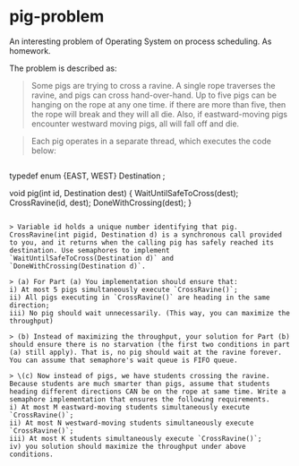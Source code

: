 # pig-problem
An interesting problem of Operating System on process scheduling. As homework.

The problem is described as:

> Some pigs are trying to cross a ravine. A single rope traverses the ravine, and pigs can cross hand-over-hand. Up to five pigs can be hanging on the rope at any one time. if there are more than five, then the rope will break and they will all die. Also, if eastward-moving pigs encounter westward moving pigs, all will fall off and die.

> Each pig operates in a separate thread, which executes the code below:

> ```C
typedef enum {EAST, WEST} Destination ;
> 
void pig(int id, Destination dest) {
    WaitUntilSafeToCross(dest);
    CrossRavine(id, dest);
    DoneWithCrossing(dest);
}
```

> Variable id holds a unique number identifying that pig. CrossRavine(int pigid, Destination d) is a synchronous call provided to you, and it returns when the calling pig has safely reached its destination. Use semaphores to implement `WaitUntilSafeToCross(Destination d)` and `DoneWithCrossing(Destination d)`.

> (a) For Part (a) You implementation should ensure that:  
i) At most 5 pigs simultaneously execute `CrossRavine()`;  
ii) All pigs executing in `CrossRavine()` are heading in the same direction;  
iii) No pig should wait unnecessarily. (This way, you can maximize the throughput)

> (b) Instead of maximizing the throughput, your solution for Part (b) should ensure there is no starvation (the first two conditions in part (a) still apply). That is, no pig should wait at the ravine forever. You can assume that semaphore's wait queue is FIFO queue.

> \(c) Now instead of pigs, we have students crossing the ravine. Because students are much smarter than pigs, assume that students heading different directions CAN be on the rope at same time. Write a semaphore implementation that ensures the following requirements.  
i) At most M eastward-moving students simultaneously execute `CrossRavine()`;  
ii) At most N westward-moving students simultaneously execute `CrossRavine()`;  
iii) At most K students simultaneously execute `CrossRavine()`;  
iv) you solution should maximize the throughput under above conditions.
